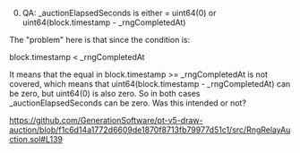 0. QA: 
_auctionElapsedSeconds is either = uint64(0) or uint64(block.timestamp - _rngCompletedAt)

The "problem" here is that since the condition is:

block.timestamp < _rngCompletedAt

It means that the equal in block.timestamp >= _rngCompletedAt is not covered, which means that uint64(block.timestamp - _rngCompletedAt) can be zero, but uint64(0) is also zero. So in both cases _auctionElapsedSeconds can be zero. Was this intended or not?

https://github.com/GenerationSoftware/pt-v5-draw-auction/blob/f1c6d14a1772d6609de1870f8713fb79977d51c1/src/RngRelayAuction.sol#L139

